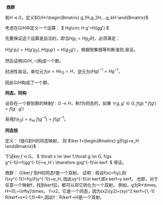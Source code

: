 ​
**商群**

若$H\triangleleft G$，定义$G/H=\begin{Bmatrix} g_1H,g_2H,...g_kH \end{Bmatrix}$

考虑在$G/H$中定义一个运算：
$
 Hg\circ H g'=H(gg')
$

先要保证这个运算是自洽的，即当$Hg_1=Hg_2$时，必须满足：

$H(g'g_1)=H(g'g_2),H(g_1g')=H(g_2g')$
，根据陪集相等判断准则,易证。

然后证明$(G/H,\circ)$构成一个群。

封闭性易证。单位元为$e=He_G=H$，逆元为$(Hg)^{-1}=Hg^{-1}$，

因此G/H构成了一个群。

**同态，同构**

设存在一个群到群的映射$f:G\rightarrow H$，称f为同态的，如果
$\forall g,g'\in G,f(g)*f(g')=f(g\cdot g')$

易得$f(e_G)=e_H,f(g^{-1})=f(g)^{-1}$。

**同态核**

定义：
f是G到H的同态映射， 则 $\ker f=\begin{Bmatrix} g|f(g)=e_H \end{Bmatrix}$

下证$\ker f \triangleleft G$。
$
\forall x \in \ker f,\forall g \in G, f(gx g^{-1})=f(gg^{-1})=e_H
\\
\therefore gxg^{-1}\in kerf.
$
得证。

商群： $G/\ker f$ 到H的同态f是一个双射。
证明：假设f(x)=f(y),则f(xy^{-1})=f(y)f(y^{-1})=e_H, 因此xy^{-1}\in kerf,即x kerf=y kerf。
也即，对于任意一个映射f，找到kerf后，都可以将它转化为一个双射。
例如，g为R*\times, H=(0,+\infty]\times。
f=x2，它是一个同态，因为(x2)(y2)=(xy)^2
kerf={1,-1}
R/kerf=x*{-1,1}=R+,因此f：R/kerf→H是一个双射。